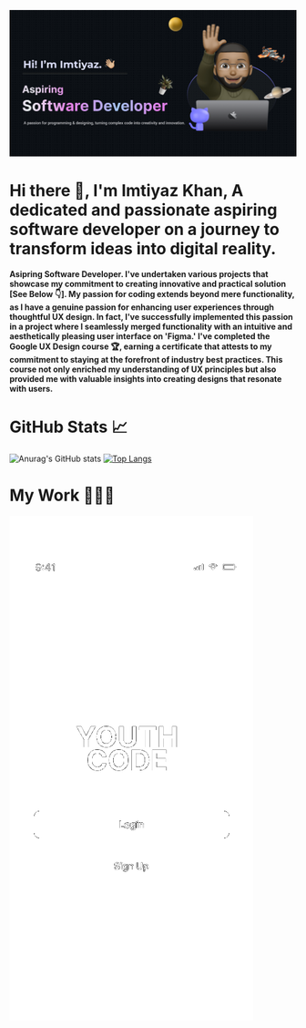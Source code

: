![Design and Development](https://github.com/ImtiyazKhan1/ImtiyazKhan1/blob/main/Make%20your%20README.png)

# Hi there 👋, I'm Imtiyaz Khan, A dedicated and passionate aspiring software developer on a journey to transform ideas into digital reality.
#### Asipring Software Developer. I've undertaken various projects that showcase my commitment to creating innovative and practical solution [See Below 👇]. My passion for coding extends beyond mere functionality, as I have a genuine passion for enhancing user experiences through thoughtful UX design. In fact, I've successfully implemented this passion in a project where I seamlessly merged functionality with an intuitive and aesthetically pleasing user interface on 'Figma.' I've completed the Google UX Design course 🏆, earning a certificate that attests to my commitment to staying at the forefront of industry best practices. This course not only enriched my understanding of UX principles but also provided me with valuable insights into creating designs that resonate with users. 

# GitHub Stats 📈
![Anurag's GitHub stats](https://github-readme-stats.vercel.app/api?username=ImtiyazKhan1&show_icons=true&theme=radical)
[![Top Langs](https://github-readme-stats.vercel.app/api/top-langs/?username=ImtiyazKhan1)](https://github.com/anuraghazra/github-readme-stats)

# My Work 🧑🏽‍💻
![Design and Development](https://github.com/ImtiyazKhan1/ImtiyazKhan1/blob/main/YouthCode.gif)
<!-- Skills: VUE JS / REACT / JS / HTML / CSS--> 

<!--I’m currently working on this page. --> 






